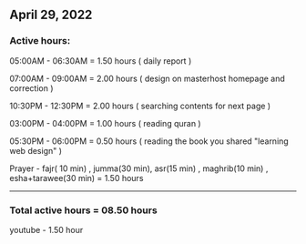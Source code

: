 ## April 29, 2022
### Active hours:

05:00AM - 06:30AM     = 1.50 hours ( daily report )

07:00AM - 09:00AM     = 2.00 hours ( design on masterhost homepage and correction )

10:30PM - 12:30PM     = 2.00 hours ( searching contents for next page )

03:00PM - 04:00PM     = 1.00 hours ( reading quran )

05:30PM - 06:00PM     = 0.50 hours ( reading the book you shared "learning web design" )

Prayer - fajr( 10 min) , jumma(30 min), asr(15 min) , maghrib(10 min) , esha+tarawee(30 min) = 1.50 hours

----------------------------------------------------

### Total active hours = 08.50 hours

youtube - 1.50 hour